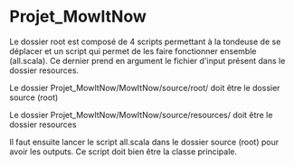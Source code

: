 # Projet_MowItNow

Le dossier root est composé de 4 scripts permettant à la tondeuse de se déplacer et un script qui permet de les faire fonctionner ensemble (all.scala). Ce dernier prend en argument le fichier d'input présent dans le dossier resources.

Le dossier Projet_MowItNow/MowItNow/source/root/ doit être le dossier source (root)

Le dossier Projet_MowItNow/MowItNow/source/resources/ doit être le dossier resources

Il faut ensuite lancer le script all.scala dans le dossier source (root) pour avoir les outputs. Ce script doit bien être la classe principale.


